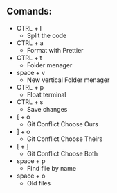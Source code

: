## Comands:
- CTRL + l
  - Split the code
- CTRL + a
  - Format with Prettier
- CTRL + t
  - Folder menager
- space + v
  - New vertical Folder menager
- CTRL + p
  - Float terminal
- CTRL + s
  - Save changes
- [ + o
  - Git Conflict Choose Ours
- ] + o
  - Git Conflict Choose Theirs
- [ + ]
  - Git Conflict Choose Both
- space + p
  - Find file by name
- space + o
  - Old files

